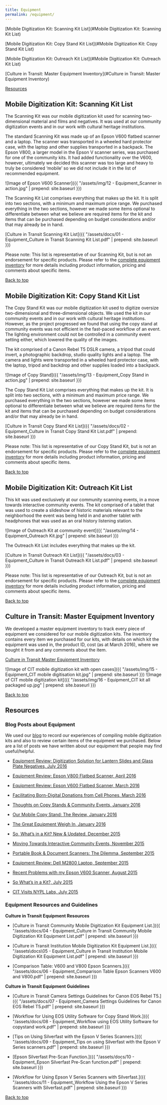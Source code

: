 ```yaml
---
title: Equipment
permalink: /equipment/
---
```



<a name="top"></a>

[Mobile Digitization Kit: Scanning Kit List](#Mobile Digitization Kit: Scanning Kit List)

[Mobile Digitization Kit: Copy Stand Kit List](#Mobile Digitization Kit: Copy Stand Kit List)

[Mobile Digitization Kit: Outreach Kit List](#Mobile Digitization Kit: Outreach Kit List)

[Culture in Transit: Master Equipment Inventory](#Culture in Transit: Master Equipment Inventory)

[Resources](#Resources)




## <a class="anchor" name="Mobile Digitization Kit: Scanning Kit List"></a>Mobile Digitization Kit: Scanning Kit List
The Scanning Kit was our mobile digitization kit used for scanning two-dimensional material and films and negatives. It was used at our community digitization events and in our work with cultural heritage institutions.


The standard Scanning Kit was made up of an Epson V600 flatbed scanner and a laptop. The scanner was transported in a wheeled hard protector case, with the laptop and other supplies transported in a backpack. The Epson V800, a larger model in the Epson V scanner series, was purchased for one of the community kits. It had added functionality over the V600, however, ultimately we decided this scanner was too large and heavy to truly be considered ‘mobile’ so we did not include it in the list of recommended equipment.


![Image of Epson V600 Scanner]({{ "/assets/img/12 - Equipment_Scanner in action.jpg" | prepend: site.baseurl }})


The Scanning Kit List comprises everything that makes up the kit. It is split into two sections, with a minimum and maximum price range. We purchased everything in the two sections, however we made some items optional to differentiate between what we believe are required items for the kit and items that can be purchased depending on budget considerations and/or that may already be in hand.


[Culture in Transit Scanning Kit List]({{ "/assets/docs/01 - Equipment_Culture in Transit Scanning Kit List.pdf" | prepend: site.baseurl }})


Please note: This list is representative of our Scanning Kit, but is not an endorsement for specific products. Please refer to the [complete equipment inventory](https://docs.google.com/spreadsheets/d/1ASXu0ps3BrqrjYUC8LhvxPvBK6h6OCs9qLuDLNxKu0c/edit?usp=sharing) for more details including product information, pricing and comments about specific items.



[Back to top](#top)




## <a class="anchor" name="Mobile Digitization Kit: Copy Stand Kit List"></a>Mobile Digitization Kit: Copy Stand Kit List
The Copy Stand Kit was our mobile digitization kit used to digitize oversize two-dimensional and three-dimensional objects. We used the kit in our community events and in our work with cultural heritage institutions. However, as the project progressed we found that using the copy stand at community events was not efficient in the fast-paced workflow of an event. The lighting environment could not be controlled in a community event setting either, which lowered the quality of the images.


The kit comprised of a Canon Rebel T5 DSLR camera, a tripod that could invert, a photographic backdrop, studio quality lights and a laptop. The camera and lights were transported in a wheeled hard protector case, with the laptop, tripod and backdrop and other supplies loaded into a backpack.


![Image of Copy Stand]({{ "/assets/img/13 - Equipment_Copy Stand in action.jpg" | prepend: site.baseurl }})


The Copy Stand Kit List comprises everything that makes up the kit. It is split into two sections, with a minimum and maximum price range. We purchased everything in the two sections, however we made some items optional to differentiate between what we believe are required items for the kit and items that can be purchased depending on budget considerations and/or that may already be in hand.


[Culture in Transit Copy Stand Kit List]({{ "/assets/docs/02 - Equipment_Culture in Transit Copy Stand Kit List.pdf" | prepend: site.baseurl }})


Please note: This list is representative of our Copy Stand Kit, but is not an endorsement for specific products. Please refer to the [complete equipment inventory](https://docs.google.com/spreadsheets/d/1ASXu0ps3BrqrjYUC8LhvxPvBK6h6OCs9qLuDLNxKu0c/edit?usp=sharing) for more details including product information, pricing and comments about specific items.



[Back to top](#top)




## <a class="anchor" name="Mobile Digitization Kit: Outreach Kit List"></a>Mobile Digitization Kit: Outreach Kit List
This kit was used exclusively at our community scanning events, in a move towards interactive community events. The kit comprised of a tablet that was used to create a slideshow of historic materials relevant to the neighborhood the event was being held in and another tablet with headphones that was used as an oral history listening station.


![Image of Outreach Kit at community event]({{ "/assets/img/14 - Equipment_Outreach Kit.jpg" | prepend: site.baseurl }})


The Outreach Kit List includes everything that makes up the kit.


[Culture in Transit Outreach Kit List]({{ "/assets/docs/03 - Equipment_Culture in Transit Outreach Kit List.pdf" | prepend: site.baseurl }})


Please note: This list is representative of our Outreach Kit, but is not an endorsement for specific products. Please refer to the [complete equipment inventory](https://docs.google.com/spreadsheets/d/1ASXu0ps3BrqrjYUC8LhvxPvBK6h6OCs9qLuDLNxKu0c/edit?usp=sharing) for more details including product information, pricing and comments about specific items.



[Back to top](#top)




## <a class="anchor" name="Culture in Transit: Master Equipment Inventory"></a>Culture in Transit: Master Equipment Inventory
We developed a master equipment inventory to track every piece of equipment we considered for our mobile digitization kits. The inventory contains every item we purchased for our kits, with details on which kit the equipment was used in, the product ID, cost (as at March 2016), where we bought it from and any comments about the item.


[Culture in Transit Master Equipment Inventory](https://docs.google.com/spreadsheets/d/1ASXu0ps3BrqrjYUC8LhvxPvBK6h6OCs9qLuDLNxKu0c/edit?usp=sharing)


![Image of CIT mobile digitization kit with open cases]({{ "/assets/img/15 - Equipment_CIT mobile digitisation kit.jpg" | prepend: site.baseurl }}) ![Image of CIT mobile digitization kit]({{ "/assets/img/16 - Equipment_CIT kit all packaged up.jpg" | prepend: site.baseurl }})



[Back to top](#top)




## <a class="anchor" name="Resources"></a>Resources



### Blog Posts about Equipment

We used our [blog](http://www.mnylc.org/cit/) to record our experiences of compiling mobile digitization kits and also to review certain items of the equipment we purchased. Below are a list of posts we have written about our equipment that people may find useful/helpful.




- [Equipment Review: Digitization Solution for Lantern Slides and Glass Plate Negatives, July 2016](http://www.mnylc.org/cit/?p=829)

- [Equipment Review: Epson V800 Flatbed Scanner, April 2016](http://www.mnylc.org/cit/?p=776)

- [Equipment Review: Epson V600 Flatbed Scanner, March 2016](http://www.mnylc.org/cit/?p=759)

- [Facilitating Born-Digital Donations from Cell Phones, March 2016](http://www.mnylc.org/cit/?p=703)

- [Thoughts on Copy Stands & Community Events, January 2016](http://www.mnylc.org/cit/?p=610)

- [Our Mobile Copy Stand: The Review, January 2016](http://www.mnylc.org/cit/?p=599)

- [The Great Equipment Weigh In, January 2016](http://www.mnylc.org/cit/?p=568)

- [So, What’s in a Kit? New & Updated, December 2015](http://www.mnylc.org/cit/?p=511)

- [Moving Towards Interactive Community Events, November 2015](http://www.mnylc.org/cit/?p=478)

- [Portable Book & Document Scanners: The Dilemma, September 2015](http://www.mnylc.org/cit/?p=388)

- [Equipment Review: Dell M2800 Laptop, September 2015](http://www.mnylc.org/cit/?p=300)

- [Recent Problems with my Epson V600 Scanner, August 2015](http://www.mnylc.org/cit/?p=242)

- [So What’s in a Kit?, July 2015](http://www.mnylc.org/cit/?p=185)

- [CIT Visits NYPL Labs, July 2015](http://www.mnylc.org/cit/?p=164)




### Equipment Resources and Guidelines


**Culture in Transit Equipment Resources**


- [Culture in Transit Community Mobile Digitization Kit Equipment List.]({{ "/assets/docs/04 - Equipment_Culture in Transit Community Mobile Digitization Kit Equipment List.pdf" | prepend: site.baseurl }})

- [Culture in Transit Institution Mobile Digitization Kit Equipment List.]({{ "/assets\docs\05 - Equipment_Culture in Transit Institution Mobile Digitization Kit Equipment List.pdf" | prepend: site.baseurl }})

- [Comparison Table: V600 and V800 Epson Scanners.]({{ "/assets/docs/06 - Equipment_Comparison Table Epson Scanners V600 and V800.pdf" | prepend: site.baseurl }})




**Culture in Transit Equipment Guidelines**


- [Culture in Transit Camera Settings Guidelines for Canon EOS Rebel T5.]({{ "/assets/docs/07 - Equipment_Camera Settings Guidelines for Canon EOS Rebel T5.pdf" | prepend: site.baseurl }})

- [Workflow for Using EOS Utility Software for Copy Stand Work.]({{ "/assets/docs/08 - Equipment_Workflow using EOS Utility Software for copystand work.pdf" | prepend: site.baseurl }})

- [Tips on Using Silverfast with the Epson V Series Scanners.]({{ "/assets/docs/09 - Equipment_Tips on using Silverfast with the Epson V Series scanners.pdf" | prepend: site.baseurl }})

- [Epson Silverfast Pre-Scan Function.]({{ "/assets/docs/10 - Equipment_Epson Silverfast Pre-Scan function.pdf" | prepend: site.baseurl }})

- [Workflow for Using Epson V Series Scanners with Silverfast.]({{ "/assets/docs/11 - Equipment_Workflow Using the Epson V Series Scanners with Silverfast.pdf" | prepend: site.baseurl }})




[Back to top](#top)
